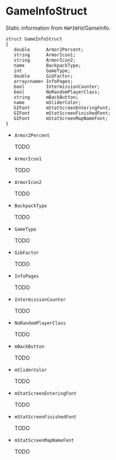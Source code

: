 # GameInfoStruct

Static information from `MAPINFO`/GameInfo.

```
struct GameInfoStruct
{
   double      Armor2Percent;
   string      ArmorIcon1;
   string      ArmorIcon2;
   name        BackpackType;
   int         GameType;
   double      GibFactor;
   array<name> InfoPages;
   bool        IntermissionCounter;
   bool        NoRandomPlayerClass;
   string      mBackButton;
   name        mSliderColor;
   GIFont      mStatScreenEnteringFont;
   GIFont      mStatScreenFinishedFont;
   GIFont      mStatScreenMapNameFont;
}
```

- `Armor2Percent`

   TODO

- `ArmorIcon1`

   TODO

- `ArmorIcon2`

   TODO

- `BackpackType`

   TODO

- `GameType`

   TODO

- `GibFactor`

   TODO

- `InfoPages`

   TODO

- `IntermissionCounter`

   TODO

- `NoRandomPlayerClass`

   TODO

- `mBackButton`

   TODO

- `mSliderColor`

   TODO

- `mStatScreenEnteringFont`

   TODO

- `mStatScreenFinishedFont`

   TODO

- `mStatScreenMapNameFont`

   TODO

<!-- EOF -->
